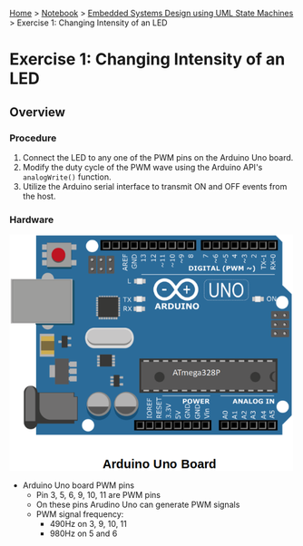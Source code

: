<a href="../../">Home</a> > <a href="../notebook">Notebook</a> > <a href="./">Embedded Systems Design using UML State Machines</a> > Exercise 1: Changing Intensity of an LED

# Exercise 1: Changing Intensity of an LED



## Overview

### Procedure

1. Connect the LED to any one of the PWM pins on the Arduino Uno board.
2. Modify the duty cycle of the PWM wave using the Arduino API's `analogWrite()` function.
3. Utilize the Arduino serial interface to transmit ON and OFF events from the host.

### Hardware



<img src="./img/arduino-uno-board.png" alt="arduino-uno-board" width="500">



* Arduino Uno board PWM pins
  * Pin 3, 5, 6, 9, 10, 11 are PWM pins
  * On these pins Arudino Uno can generate PWM signals
  * PWM signal frequency:
    * 490Hz on 3, 9, 10, 11
    * 980Hz on 5 and 6

